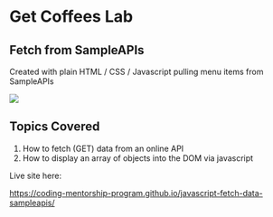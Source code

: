 # Get Coffees Lab 
## Fetch from SampleAPIs

Created with plain HTML / CSS / Javascript pulling menu items from SampleAPIs

![](./screenshot.png)


## Topics Covered
1. How to fetch (GET) data from an online API 
2. How to display an array of objects into the DOM via javascript

Live site here: 

https://coding-mentorship-program.github.io/javascript-fetch-data-sampleapis/